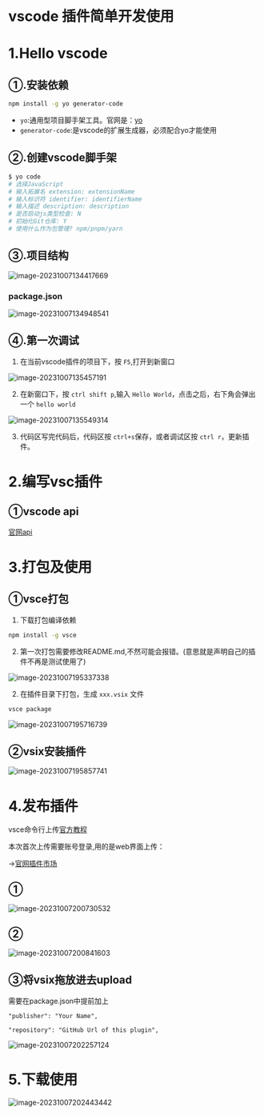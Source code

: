 # vscode 插件简单开发使用

# 1.Hello vscode

## ①.安装依赖

```bash
npm install -g yo generator-code
```

+ `yo`:通用型项目脚手架工具。官网是：[yo](https://yeoman.io/generators/)
+ `generator-code`:是vscode的扩展生成器，必须配合yo才能使用

## ②.创建vscode脚手架

```bash
$ yo code
# 选择JavaScript
# 输入拓展名 extension: extensionName
# 输入标识符 identifier: identifierName
# 输入描述 description: description
# 是否启动js类型检查: N
# 初始化Git仓库: Y
# 使用什么作为包管理? npm/pnpm/yarn
```

## ③.项目结构

![image-20231007134417669](D:\projects\js\Study-vscode-plugin\README.assets\image-20231007134417669.png)

### package.json

![image-20231007134948541](D:\projects\js\Study-vscode-plugin\README.assets\image-20231007134948541.png)

## ④.第一次调试

1. 在当前vscode插件的项目下，按 `F5`,打开到新窗口

![image-20231007135457191](D:\projects\js\Study-vscode-plugin\README.assets\image-20231007135457191.png)

2. 在新窗口下，按 `ctrl shift p`,输入 `Hello World`，点击之后，右下角会弹出一个 `hello world`

![image-20231007135549314](D:\projects\js\Study-vscode-plugin\README.assets\image-20231007135549314.png)

3. 代码区写完代码后，代码区按 `ctrl+s`保存，或者调试区按 `ctrl r`，更新插件。

# 2.编写vsc插件

## ①vscode api

[官网api](https://code.visualstudio.com/api/references/vscode-api)

# 3.打包及使用

## ①vsce打包

1. 下载打包编译依赖

```bash
npm install -g vsce
```

2. 第一次打包需要修改README.md,不然可能会报错。(意思就是声明自己的插件不再是测试使用了)

![image-20231007195337338](D:\projects\js\Study-vscode-plugin\README.assets\image-20231007195337338.png)

2. 在插件目录下打包，生成 `xxx.vsix` 文件

```bash
vsce package
```

![image-20231007195716739](D:\projects\js\Study-vscode-plugin\README.assets\image-20231007195716739.png)

## ②vsix安装插件

![image-20231007195857741](D:\projects\js\Study-vscode-plugin\README.assets\image-20231007195857741.png)

# 4.发布插件

vsce命令行上传[官方教程](https://code.visualstudio.com/api/working-with-extensions/publishing-extension)

本次首次上传需要账号登录,用的是web界面上传：

->[官网插件市场](https://marketplace.visualstudio.com/VSCode)

## ①

![image-20231007200730532](D:\projects\js\Study-vscode-plugin\README.assets\image-20231007200730532.png)

## ②

![image-20231007200841603](D:\projects\js\Study-vscode-plugin\README.assets\image-20231007200841603.png)

## ③将vsix拖放进去upload

需要在package.json中提前加上

`"publisher": "Your Name",`

`"repository": "GitHub Url of this plugin",`

![image-20231007202257124](D:\projects\js\Study-vscode-plugin\README.assets\image-20231007202257124.png)

# 5.下载使用

![image-20231007202443442](D:\projects\js\Study-vscode-plugin\README.assets\image-20231007202443442.png)
